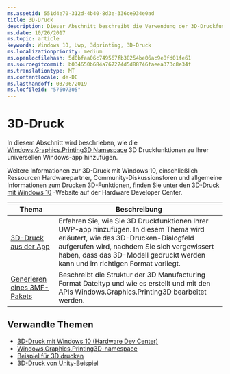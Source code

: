 ```yaml
---
ms.assetid: 551d4e70-312d-4b40-8d3e-336ce934e0ad
title: 3D-Druck
description: Dieser Abschnitt beschreibt die Verwendung der 3D-Druckfunktionen in Ihrer Universellen Windows-App.
ms.date: 10/26/2017
ms.topic: article
keywords: Windows 10, Uwp, 3dprinting, 3D-Druck
ms.localizationpriority: medium
ms.openlocfilehash: 5d0bfaa06c749567fb38254be06ac9e8fd01fe61
ms.sourcegitcommit: b034650b684a767274d5d88746faeea373c8e34f
ms.translationtype: MT
ms.contentlocale: de-DE
ms.lasthandoff: 03/06/2019
ms.locfileid: "57607305"
---
```

# <a name="3d-printing"></a>3D-Druck


In diesem Abschnitt wird beschrieben, wie die [Windows.Graphics.Printing3D Namespace](https://msdn.microsoft.com/library/windows/apps/windows.graphics.printing3d.aspx) 3D Druckfunktionen zu Ihrer universellen Windows-app hinzufügen.  

Weitere Informationen zur 3D-Druck mit Windows 10, einschließlich Ressourcen Hardwarepartner, Community-Diskussionsforen und allgemeine Informationen zum Drucken 3D-Funktionen, finden Sie unter den [3D-Druck mit Windows 10](https://developer.microsoft.com/windows/hardware/3d-print-support-windows-10) -Website auf der Hardware Developer Center.

| Thema | Beschreibung |
|-------|-------------|
| [3D-Druck aus der App](3d-print-from-app.md) | Erfahren Sie, wie Sie 3D Druckfunktionen Ihrer UWP-app hinzufügen. In diesem Thema wird erläutert, wie das 3D-Drucken-Dialogfeld aufgerufen wird, nachdem Sie sich vergewissert haben, dass das 3D-Modell gedruckt werden kann und im richtigen Format vorliegt. |
| [Generieren eines 3MF-Pakets](generate-3mf.md) | Beschreibt die Struktur der 3D Manufacturing Format Dateityp und wie es erstellt und mit den APIs Windows.Graphics.Printing3D bearbeitet werden. |

## <a name="related-topics"></a>Verwandte Themen

* [3D-Druck mit Windows 10 (Hardware Dev Center)](https://developer.microsoft.com/windows/hardware/3d-print-support-windows-10)
* [Windows.Graphics.Printing3D-namespace](https://msdn.microsoft.com/library/windows/apps/windows.graphics.printing3d.aspx)
* [Beispiel für 3D drucken](https://github.com/Microsoft/Windows-universal-samples/tree/master/Samples/3DPrinting)
* [3D-Druck von Unity-Beispiel](https://github.com/Microsoft/Windows-universal-samples/tree/master/Samples/3DPrintingFromUnity)

 
